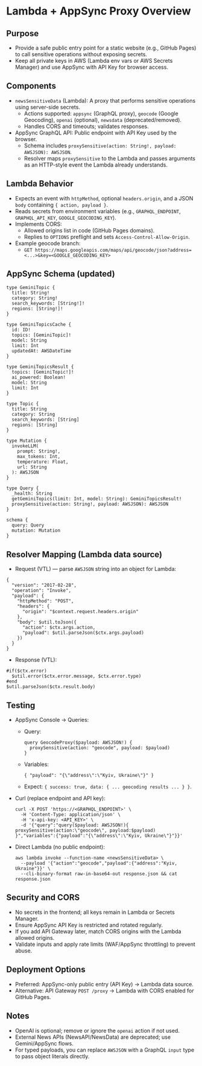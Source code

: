 # Lambda + AppSync Proxy Overview

## Purpose
- Provide a safe public entry point for a static website (e.g., GitHub Pages) to call sensitive operations without exposing secrets.
- Keep all private keys in AWS (Lambda env vars or AWS Secrets Manager) and use AppSync with API Key for browser access.

## Components
- `newsSensitiveData` (Lambda): A proxy that performs sensitive operations using server-side secrets.
  - Actions supported: `appsync` (GraphQL proxy), `geocode` (Google Geocoding), `openai` (optional), `newsdata` (deprecated/removed).
  - Handles CORS and timeouts; validates responses.
- AppSync GraphQL API: Public endpoint with API Key used by the browser.
  - Schema includes `proxySensitive(action: String!, payload: AWSJSON): AWSJSON`.
  - Resolver maps `proxySensitive` to the Lambda and passes arguments as an HTTP-style event the Lambda already understands.

## Lambda Behavior
- Expects an event with `httpMethod`, optional `headers.origin`, and a JSON `body` containing `{ action, payload }`.
- Reads secrets from environment variables (e.g., `GRAPHQL_ENDPOINT`, `GRAPHQL_API_KEY`, `GOOGLE_GEOCODING_KEY`).
- Implements CORS:
  - Allowed origins list in code (GitHub Pages domains).
  - Replies to `OPTIONS` preflight and sets `Access-Control-Allow-Origin`.
- Example geocode branch:
  - `GET https://maps.googleapis.com/maps/api/geocode/json?address=<...>&key=<GOOGLE_GEOCODING_KEY>`

## AppSync Schema (updated)
```
type GeminiTopic {
  title: String!
  category: String!
  search_keywords: [String!]!
  regions: [String!]!
}

type GeminiTopicsCache {
  id: ID!
  topics: [GeminiTopic]!
  model: String
  limit: Int
  updatedAt: AWSDateTime
}

type GeminiTopicsResult {
  topics: [GeminiTopic!]!
  ai_powered: Boolean!
  model: String
  limit: Int
}

type Topic {
  title: String
  category: String
  search_keywords: [String]
  regions: [String]
}

type Mutation {
  invokeLLM(
    prompt: String!,
    max_tokens: Int,
    temperature: Float,
    url: String
  ): AWSJSON
}

type Query {
  _health: String
  getGeminiTopics(limit: Int, model: String): GeminiTopicsResult!
  proxySensitive(action: String!, payload: AWSJSON): AWSJSON
}

schema {
  query: Query
  mutation: Mutation
}
```

## Resolver Mapping (Lambda data source)
- Request (VTL) — parse `AWSJSON` string into an object for Lambda:
```
{
  "version": "2017-02-28",
  "operation": "Invoke",
  "payload": {
    "httpMethod": "POST",
    "headers": {
      "origin": "$context.request.headers.origin"
    },
    "body": $util.toJson({
      "action": $ctx.args.action,
      "payload": $util.parseJson($ctx.args.payload)
    })
  }
}
```
- Response (VTL):
```
#if($ctx.error)
  $util.error($ctx.error.message, $ctx.error.type)
#end
$util.parseJson($ctx.result.body)
```

## Testing
- AppSync Console → Queries:
  - Query:
    ```
    query GeocodeProxy($payload: AWSJSON!) {
      proxySensitive(action: "geocode", payload: $payload)
    }
    ```
  - Variables:
    ```
    { "payload": "{\"address\":\"Kyiv, Ukraine\"}" }
    ```
  - Expect: `{ success: true, data: { ... geocoding results ... } }`.

- Curl (replace endpoint and API key):
  ```
  curl -X POST 'https://<GRAPHQL_ENDPOINT>' \
    -H 'Content-Type: application/json' \
    -H 'x-api-key: <API_KEY>' \
    -d '{"query":"query($payload: AWSJSON!){ proxySensitive(action:\"geocode\", payload:$payload) }","variables":{"payload":"{\"address\":\"Kyiv, Ukraine\"}"}}'
  ```

- Direct Lambda (no public endpoint):
  ```
  aws lambda invoke --function-name <newsSensitiveData> \
    --payload '{"action":"geocode","payload":{"address":"Kyiv, Ukraine"}}' \
    --cli-binary-format raw-in-base64-out response.json && cat response.json
  ```

## Security and CORS
- No secrets in the frontend; all keys remain in Lambda or Secrets Manager.
- Ensure AppSync API Key is restricted and rotated regularly.
- If you add API Gateway later, match CORS origins with the Lambda allowed origins.
- Validate inputs and apply rate limits (WAF/AppSync throttling) to prevent abuse.

## Deployment Options
- Preferred: AppSync-only public entry (API Key) → Lambda data source.
- Alternative: API Gateway `POST /proxy` → Lambda with CORS enabled for GitHub Pages.

## Notes
- OpenAI is optional; remove or ignore the `openai` action if not used.
- External News APIs (NewsAPI/NewsData) are deprecated; use Gemini/AppSync flows.
- For typed payloads, you can replace `AWSJSON` with a GraphQL `input` type to pass object literals directly.